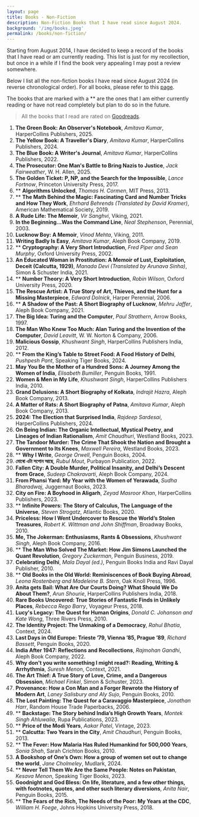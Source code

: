 ```yaml
---
layout: page
title: Books - Non-Fiction
description: Non-Fiction Books that I have read since August 2024.
background: '/img/books.jpeg'
permalink: /books/non-fiction/
---
```


Starting from August 2014, I have decided to keep a record of the books that I have read or am currently reading. This list is just for my recollection, but once in a while if I find the book very appealing I may post a review somewhere.

Below I list all the non-fiction books I have read since August 2024 (in reverse chronological order). For all books, please refer to this [page](/books/). 

The books that are marked with a ** are the ones that I am either currently reading or have not read completely but plan to do so in the future.

>All the books that I read are rated on [Goodreads](https://www.goodreads.com/user/show/36494310-manjil).

1. **The Green Book: An Observer's Notebook**, *Amitava Kumar*, HarperCollins Publishers, 2025.
2. **The Yellow Book: A Traveller's Diary**, *Amitava Kumar*, HarperCollins Publishers, 2024.
3. **The Blue Book: A Writer's Journal**, *Amitava Kumar*, HarperCollins Publishers, 2022.
4. **The Prosecutor: One Man's Battle to Bring Nazis to Justice**, *Jack Fairweather*, W. H. Allen, 2025.
5. **The Golden Ticket: P, NP, and the Search for the Impossible**, *Lance Fortnow*, Princeton University Press, 2017.
6. ** **Algorithms Unlocked**, *Thomas H. Cormen*, MIT Press, 2013.
7. ** **The Math Behind the Magic: Fascinating Card and Number Tricks and How They Work**, *Ehrhard Behrends (Translated by David Kramer)*, American Mathematical Society, 2019.
8. **A Rude Life: The Memoir**, *Vir Sanghvi*, Viking, 2021.
9. **In the Beginning...Was the Command Line**, *Neal Stephenson*, Perennial, 2003.
10. **Lucknow Boy: A Memoir**, *Vinod Mehta*, Viking, 2011.
11. **Writing Badly Is Easy**, *Amitava Kumar*, Aleph Book Company, 2019.
12. ** **Cryptography: A Very Short Introduction**, *Fred Piper and Sean Murphy*, Oxford University Press, 2002.
13. **An Educated Woman in Prostitution: A Memoir of Lust, Exploitation, Deceit (Calcutta, 1929)**, *Manada Devi (Translated by Arunava Sinha)*, Simon & Schuster India, 2021.
14. ** **Number Theory: A Very Short Introduction**, *Robin Wilson*, Oxford University Press, 2020.
15. **The Rescue Artist: A True Story of Art, Thieves, and the Hunt for a Missing Masterpiece**, *Edward Dolnick*, Harper Perennial, 2006.
16. ** **A Shadow of the Past: A Short Biography of Lucknow**, *Mehru Jaffer*, Aleph Book Company, 2021.
17. **The Big Idea: Turing and the Computer**, *Paul Strathern*, Arrow Books, 1997.
18. **The Man Who Knew Too Much: Alan Turing and the Invention of the Computer**, *David Leavitt*, W. W. Norton & Company, 2006.
19. **Malicious Gossip**, *Khushwant Singh*, HarperCollins Publishers India, 2012.
20. ** **From the King’s Table to Street Food: A Food History of Delhi**, *Pushpesh Pant*, Speaking Tiger Books, 2024.
21. **May You Be the Mother of a Hundred Sons: A Journey Among the Women of India**, *Elisabeth Bumiller*, Penguin Books, 1991.
22. **Women & Men in My Life**, *Khushwant Singh*, HarperCollins Publishers India, 2010.
23. **Grand Delusions: A Short Biography of Kolkata**, *Indrajit Hazra*, Aleph Book Company, 2013.
24. **A Matter of Rats: A Short Biography of Patna**, *Amitava Kumar*, Aleph Book Company, 2013.
25. **2024: The Election that Surprised India**, *Rajdeep Sardesai*, HarperCollins Publishers, 2024.
26. **On Being Indian: The Organic Intellectual, Mystical Poetry, and Lineages of Indian Rationalism**, *Amit Chaudhuri*, Westland Books, 2023.
27. **The Tandoor Murder: The Crime That Shook the Nation and Brought a Government to Its Knees**, *Maxwell Pereira*, Westland Books, 2023.
28. ** **Why I Write**, *George Orwell*, Penguin Books, 2004.
29. **মোৰো এটা সপোন আছে**, *Rubul Mout*, Purbayon Publication, 2022.
30. **Fallen City: A Double Murder, Political Insanity, and Delhi’s Descent from Grace**, *Sudeep Chakravarti*, Aleph Book Company, 2024.
31. **From Phansi Yard: My Year with the Women of Yerawada**, *Sudha Bharadwaj*, Juggernaut Books, 2023.
32. **City on Fire: A Boyhood in Aligarh**, *Zeyad Masroor Khan*, HarperCollins Publishers, 2023.
33. ** **Infinite Powers: The Story of Calculus, The Language of the Universe**, *Steven Strogatz*, Atlantic Books, 2020.
34. **Priceless: How I Went Undercover to Rescue the World’s Stolen Treasures**, *Robert K. Wittman and John Shiffman*, Broadway Books, 2010.
35. **Me, The Jokerman: Enthusiasms, Rants & Obsessions**, *Khushwant Singh*, Aleph Book Company, 2016.
36. ** **The Man Who Solved The Market: How Jim Simons Launched the Quant Revolution**, *Gregory Zuckerman*, Penguin Business, 2019.
37. **Celebrating Delhi**, *Mala Dayal (ed.)*, Penguin Books India and Ravi Dayal Publisher, 2010.
38. ** **Old Books in the Old World: Reminiscences of Book Buying Abroad**, *Leona Rostenberg and Madeleine B. Stern*, Oak Knoll Press, 1996.
39. **Anita gets Bail: What Are Our Courts Doing? What Should We Do About Them?**, *Arun Shourie*, HarperCollins Publishers India, 2018.
40. **Rare Books Uncovered: True Stories of Fantastic Finds in Unlikely Places**, *Rebecca Rego Barry*, Voyageur Press, 2018.
41. **Lucy's Legacy: The Quest for Human Origins**, *Donald C. Johanson and Kate Wong*, Three Rivers Press, 2010.
42. **The Identity Project: The Unmaking of a Democracy**, *Rahul Bhatia*, Context, 2024.
43. **Last Days in Old Europe: Trieste ’79, Vienna ’85, Prague ’89**, *Richard Bassett*, Penguin Books, 2020.
44. **India After 1947: Reflections and Recollections**, *Rajmohan Gandhi*, Aleph Book Company, 2022.
45. **Why don't you write something I might read?: Reading, Writing & Arrhythmia**, *Suresh Menon*, Context, 2021.
46. **The Art Thief: A True Story of Love, Crime, and a Dangerous Obsession**, *Michael Finkel*, Simon & Schuster, 2023.
47. **Provenance: How a Con Man and a Forger Rewrote the History of Modern Art**, *Laney Salisbury and Aly Sujo*, Penguin Books, 2010.
48. **The Lost Painting: The Quest for a Caravaggio Masterpiece**, *Jonathan Harr*, Random House Trade Paperbacks, 2006.
49. ** **Backstage: The Story behind India’s High Growth Years**, *Montek Singh Ahluwalia*, Rupa Publications, 2023.
50. ** **Price of the Modi Years**, *Aakar Patel*, Vintage, 2023.
51. ** **Calcutta: Two Years in the City**, *Amit Chaudhuri*, Penguin Books, 2013.
52. ** **The Fever: How Malaria Has Ruled Humankind for 500,000 Years**, *Sonia Shah*, Sarah Crichton Books, 2010.
53. **A Bookshop of One’s Own: How a group of women set out to change the world**, *Jane Cholmeley*, Mudlark, 2024.
54. ** **Never Tell Them We Are the Same People: Notes on Pakistan**, *Kesava Menon*, Speaking Tiger Books, 2023.
55. **Goodnight and God Bless: On life, literature, and a few other things, with footnotes, quotes, and other such literary diversions**, *Anita Nair*,  Penguin Books, 2015.
56. ** **The Fears of the Rich, The Needs of the Poor: My Years at the CDC**, *William H. Foege*, Johns Hopkins University Press, 2018.  
